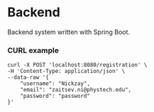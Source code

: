 # Backend 

Backend system written with Spring Boot.

### CURL example
```
curl -X POST 'localhost:8080/registration' \
-H 'Content-Type: application/json' \
--data-raw '{
    "username": "Nickzay",
    "email": "zaitsev.ni@phystech.edu",
    "password": "password"
}'
```
